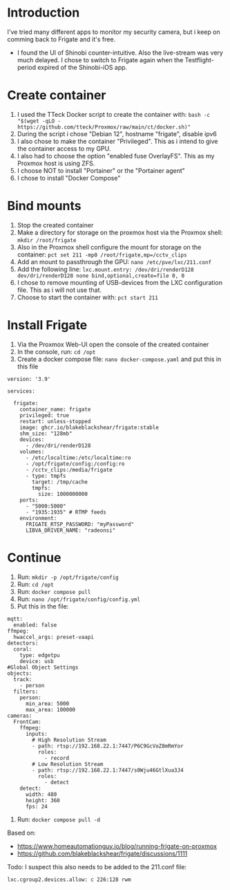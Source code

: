# Introduction
I've tried many different apps to monitor my security camera, but i keep on comming back to Frigate and it's free.
* I found the UI of Shinobi counter-intuitive. Also the live-stream was very much delayed. I chose to switch to Frigate again when the Testflight-period expired of the Shinobi-iOS app.

# Create container
1. I used the TTeck Docker script to create the container with: `bash -c "$(wget -qLO - https://github.com/tteck/Proxmox/raw/main/ct/docker.sh)"`
2. During the script i chose "Debian 12", hostname "frigate", disable ipv6
3. I also chose to make the container "Privileged". This as i intend to give the container access to my GPU.
4. I also had to choose the option "enabled fuse OverlayFS". This as my Proxmox host is using ZFS.
5. I choose NOT to install "Portainer" or the "Portainer agent"
6. I chose to install "Docker Compose"

# Bind mounts
1. Stop the created container
2. Make a directory for storage on the proxmox host via the Proxmox shell: `mkdir /root/frigate`
2. Also in the Proxmox shell configure the mount for storage on the container: `pct set 211 -mp0 /root/frigate,mp=/cctv_clips`
3. Add an mount to passthrough the GPU: `nano /etc/pve/lxc/211.conf`
4. Add the following line: `lxc.mount.entry: /dev/dri/renderD128 dev/dri/renderD128 none bind,optional,create=file 0, 0`
5. I chose to remove mounting of USB-devices from the LXC configuration file. This as i will not use that.
6. Choose to start the container with: `pct start 211`
   

# Install Frigate
1. Via the Proxmox Web-UI open the console of the created container
2. In the console, run: `cd /opt`
3. Create a docker compose file: `nano docker-compose.yaml` and put this in this file
```
version: '3.9'

services:

  frigate:
    container_name: frigate
    privileged: true
    restart: unless-stopped
    image: ghcr.io/blakeblackshear/frigate:stable
    shm_size: "128mb"
    devices:
      - /dev/dri/renderD128
    volumes:
      - /etc/localtime:/etc/localtime:ro
      - /opt/frigate/config:/config:ro
      - /cctv_clips:/media/frigate
      - type: tmpfs
        target: /tmp/cache
        tmpfs:
          size: 1000000000
    ports:
      - "5000:5000"
      - "1935:1935" # RTMP feeds
    environment:
      FRIGATE_RTSP_PASSWORD: "myPassword"
      LIBVA_DRIVER_NAME: "radeonsi"
```

# Continue
1. Run: `mkdir -p /opt/frigate/config`
1. Run: `cd /opt`
2. Run: `docker compose pull`
3. Run: `nano /opt/frigate/config/config.yml`
4. Put this in the file:

```
mqtt:
  enabled: false
ffmpeg:
  hwaccel_args: preset-vaapi
detectors:
  coral:
    type: edgetpu
    device: usb
#Global Object Settings
objects:
  track:
    - person
  filters:
    person:
      min_area: 5000
      max_area: 100000
cameras:
  FrontCam:
    ffmpeg:
      inputs:
        # High Resolution Stream
        - path: rtsp://192.168.22.1:7447/P6C9GcVoZ8mRmYor
          roles:
            - record
        # Low Resolution Stream
        - path: rtsp://192.168.22.1:7447/s0Wju46GtlXua3J4
          roles:
            - detect
    detect:
      width: 480
      height: 360
      fps: 24
```

1. Run: `docker compose pull -d`



Based on:
* https://www.homeautomationguy.io/blog/running-frigate-on-proxmox
* https://github.com/blakeblackshear/frigate/discussions/1111


Todo:
I suspect this also needs to be added to the 211.conf file:
```
lxc.cgroup2.devices.allow: c 226:128 rwm
```

